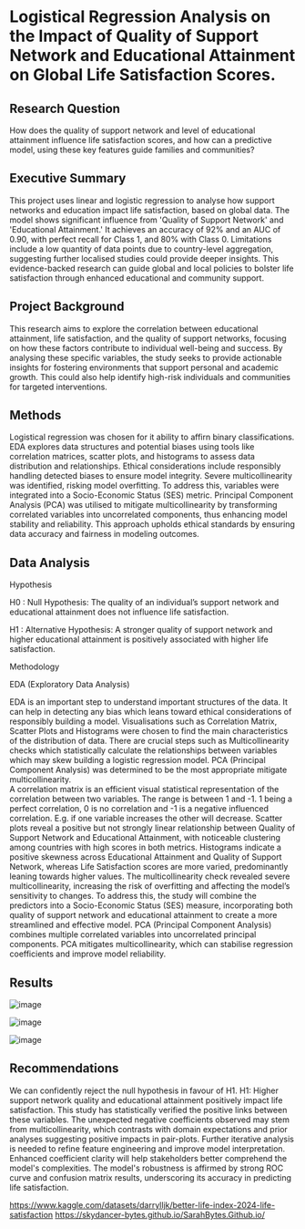 # Logistical Regression Analysis on the Impact of Quality of Support Network and Educational Attainment on Global Life Satisfaction Scores.

## Research Question
How does the quality of support network and level of educational attainment influence life satisfaction scores, and how can a predictive model, using these key features guide families and communities?

## Executive Summary
This project uses linear and logistic regression to analyse how support networks and education impact life satisfaction, based on global data. The model shows significant influence from 'Quality of Support Network' and 'Educational Attainment.' It achieves an accuracy of 92% and an AUC of 0.90, with perfect recall for Class 1, and 80% with Class 0. Limitations include a low quantity of data points due to country-level aggregation, suggesting further localised studies could provide deeper insights. This evidence-backed research can guide global and local policies to bolster life satisfaction through enhanced educational and community support.

## Project Background
This research aims to explore the correlation between educational attainment, life satisfaction, and the quality of support networks, focusing on how these factors contribute to individual well-being and success. By analysing these specific variables, the study seeks to provide actionable insights for fostering environments that support personal and academic growth. This could also help identify high-risk individuals and communities for targeted interventions.

## Methods
Logistical regression was chosen for it ability to affirn binary classifications. EDA explores data structures and potential biases using tools like correlation matrices, scatter plots, and histograms to assess data distribution and relationships. Ethical considerations include responsibly handling detected biases to ensure model integrity. Severe multicollinearity was identified, risking model overfitting. To address this, variables were integrated into a Socio-Economic Status (SES) metric. Principal Component Analysis (PCA) was utilised to mitigate multicollinearity by transforming correlated variables into uncorrelated components, thus enhancing model stability and reliability. This approach upholds ethical standards by ensuring data accuracy and fairness in modeling outcomes.

## Data Analysis

Hypothesis 

H0 : Null Hypothesis: The quality of an individual’s support network and educational attainment does not influence life satisfaction.

H1 : Alternative Hypothesis: A stronger quality of support network and higher educational attainment is positively associated with higher life satisfaction.

Methodology

EDA (Exploratory Data Analysis)

EDA is an important step to  understand important structures of the data. It can help in detecting any bias which leans toward ethical considerations of responsibly building a model. Visualisations such as Correlation Matrix, Scatter Plots and Histograms were chosen to find the main characteristics of the distribution of data. There are crucial steps such as Multicollinearity checks which statistically calculate the relationships between variables which may skew building a logistic regression model. PCA (Principal Component Analysis) was determined to be the most appropriate mitigate multicollinearity.  
A correlation matrix is an efficient visual statistical representation of the correlation between two variables. The range is between 1 and -1. 1 being a perfect correlation, 0 is no correlation and -1 is a negative influenced correlation. E.g. if one variable increases the other will decrease.
Scatter plots reveal a positive but not strongly linear relationship between Quality of Support Network and Educational Attainment, with noticeable clustering among countries with high scores in both metrics. Histograms indicate a positive skewness across Educational Attainment and Quality of Support Network, whereas Life Satisfaction scores are more varied, predominantly leaning towards higher values.
The multicollinearity check revealed severe multicollinearity, increasing the risk of overfitting and affecting the model’s sensitivity to changes. To address this, the study will combine the predictors into a Socio-Economic Status (SES) measure, incorporating both quality of support network and educational attainment to create a more streamlined and effective model.
PCA (Principal Component Analysis) combines multiple correlated variables into uncorrelated principal components. PCA mitigates multicollinearity, which can stabilise regression coefficients and improve model reliability.

## Results

![image](https://github.com/user-attachments/assets/f79ba67f-40de-462b-9fbe-29866b4f73ce)

![image](https://github.com/user-attachments/assets/99b81555-5246-49d1-bce1-5d2354cce1be)

![image](https://github.com/user-attachments/assets/b9d5b3cd-8cb0-4eab-8812-245887dbedfd)


## Recommendations
We can confidently reject the null hypothesis in favour of H1.
H1: Higher support network quality and educational attainment positively impact life satisfaction.
This study has statistically verified the positive links between these variables. The unexpected negative coefficients observed may stem from multicollinearity, which contrasts with domain expectations and prior analyses suggesting positive impacts in pair-plots. 
Further iterative analysis is needed to refine feature engineering and improve model interpretation. Enhanced coefficient clarity will help stakeholders better comprehend the model's complexities. The model's robustness is affirmed by strong ROC curve and confusion matrix results, underscoring its accuracy in predicting life satisfaction.

https://www.kaggle.com/datasets/darrylljk/better-life-index-2024-life-satisfaction 
https://skydancer-bytes.github.io/SarahBytes.Github.io/
